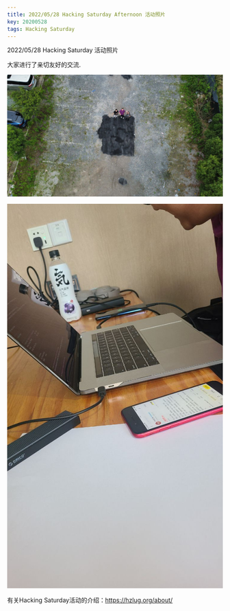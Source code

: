 ```yaml
---
title: 2022/05/28 Hacking Saturday Afternoon 活动照片
key: 20200528
tags: Hacking Saturday
---
```

2022/05/28 Hacking Saturday 活动照片

大家进行了亲切友好的交流.

![Photo](https://github.com/hzlug/res2022/blob/main/q2/photo_2022-05-29_13-31-47.jpg?raw=true)

![Photo](https://github.com/hzlug/res2022/blob/main/q2/photo_2022-05-29_13-31-39.jpg?raw=true)

有关Hacking Saturday活动的介绍：https://hzlug.org/about/
